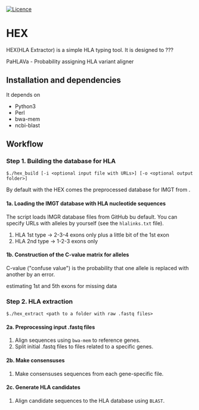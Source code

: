 [![Licence](https://img.shields.io/hexpm/l/plug.svg)](http://www.apache.org/licenses/LICENSE-2.0)

# HEX
HEX(HLA Extractor) is a simple HLA typing tool. It is designed to ???

PaHLAVa - Probability assigning HLA variant aligner

## Installation and dependencies
It depends on 
- Python3
- Perl
- bwa-mem
- ncbi-blast


## Workflow

### Step 1. Building the database for HLA
`$./hex_build [-i <optional input file with URLs>] [-o <optional output folder>]`

By default with the HEX comes the preprocessed database for IMGT <name here.gz> from <date here>.

#### 1a. Loading the IMGT database with HLA nucleotide sequences

The script loads IMGR database files from GitHub bu default. You can specify URLs with alleles by yourself (see the `hlalinks.txt` file).

1. HLA 1st type -> 2-3-4 exons only plus a little bit of the 1st exon
2. HLA 2nd type -> 1-2-3 exons only

#### 1b. Construction of the C-value matrix for alleles

C-value ("confuse value") is the probability that one allele is replaced with another by an error.

estimating 1st and 5th exons for missing data


### Step 2. HLA extraction
`$./hex_extract <path to a folder with raw .fastq files>`

#### 2a. Preprocessing input .fastq files

1. Align sequences using `bwa-mem` to reference genes.
2. Split initial .fastq files to files related to a specific genes.

#### 2b. Make consensuses

1. Make consensuses sequences from each gene-specific file.

#### 2c. Generate HLA candidates

1. Align candidate sequences to the HLA database using `BLAST`.

